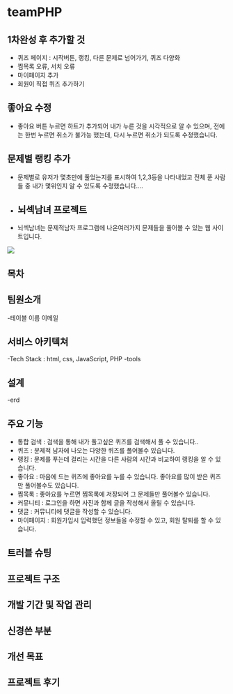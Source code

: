 # teamPHP

## 1차완성 후 추가할 것
- 퀴즈 페이지 : 시작버튼, 랭킹, 다른 문제로 넘어가기, 퀴즈 다양화
- 찜목록 오류, 서치 오류
- 마이페이지 추가
- 회원이 직접 퀴즈 추가하기

## 좋아요 수정
- 좋아요 버튼 누르면 하트가 추가되어 내가 누른 것을 시각적으로 알 수 있으며, 전에는 한번 누르면 취소가 불가능 했는데, 다시 누르면 취소가 되도록 수정했습니다.

## 문제별 랭킹 추가
- 문제별로 유저가 몇초만에 풀었는지를 표시하여 1,2,3등을 나타내었고 전체 푼 사람들 중 내가 몇위인지 알 수 있도록 수정했습니다....

- ## 뇌섹남녀 프로젝트
- 뇌섹남녀는 문제적남자 프로그램에 나온여러가지 문제들을 풀어볼 수 있는 웹 사이트입니다.
<img src="https://img.shields.io/badge/TypeScript-3178C6?style=flat&logo=TypeScript&logoColor=white"/>

## 목차

## 팀원소개

-테이블  이름  이메일 

## 서비스 아키텍쳐
-Tech Stack : html, css, JavaScript, PHP
-tools
## 설계 
-erd
## 주요 기능
* 통합 검색 : 검색을 통해 내가 풀고싶은 퀴즈를 검색해서 풀 수 있습니다..<br>
* 퀴즈 : 문제적 남자에 나오는 다양한 퀴즈를 풀어볼수 있습니다.<br>
* 랭킹 : 문제를 푸는데 걸리는 시간을 다른 사람의 시간과 비교하여 랭킹을 알 수 있습니다.<br>
* 좋아요 : 마음에 드는 퀴즈에 좋아요를 누를 수 있습니다. 좋아요를 많이 받은 퀴즈만 풀어볼수도 있습니다.<br>
* 찜목록 : 좋아요를 누르면 찜목록에 저장되어 그 문제들만 풀어볼수 있습니다.<br>
* 커뮤니티 : 로그인을 하면 사진과 함께 글을 작성해서 올릴 수 있습니다.<br>
* 댓글 : 커뮤니티에 댓글을 작성할 수 있습니다.<br>
* 마이페이지 : 회원가입시 입력했던 정보들을 수정할 수 있고, 회원 탈퇴를 할 수 있습니다.<br>

## 트러블 슈팅 


## 프로젝트 구조


## 개발 기간 및 작업 관리
## 신경쓴 부분
## 개선 목표
## 프로젝트 후기
